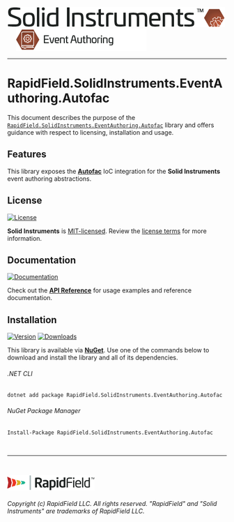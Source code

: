 <!--
Copyright (c) RapidField LLC. Licensed under the MIT License. See LICENSE.txt in the project root for license information.
-->

[![Solid Instruments](../../SolidInstruments.Logo.Color.Transparent.500w.png)](../../README.md)
<br />&nbsp;&nbsp;&nbsp;&nbsp;
![EventAuthoring](../../doc/images/Label.EventAuthoring.300w.png)
- - -

# RapidField.SolidInstruments.EventAuthoring.Autofac

This document describes the purpose of the [`RapidField.SolidInstruments.EventAuthoring.Autofac`]() library and offers guidance with respect to licensing, installation and usage.

## Features

This library exposes the [**Autofac**](https://autofac.org/) IoC integration for the **Solid Instruments** event authoring abstractions.

## License

[![License](https://img.shields.io/github/license/rapidfield/solid-instruments?style=flat&color=lightseagreen&label=license&logo=open-access&logoColor=lightgrey)](../../LICENSE.txt)

**Solid Instruments** is [MIT-licensed](https://en.wikipedia.org/wiki/MIT_License). Review the [license terms](../../LICENSE.txt) for more information.

## Documentation

[![Documentation](https://img.shields.io/badge/documentation-website-tan?style=flat&logo=buffer&logoColor=lightgrey)](https://www.solidinstruments.com/api/RapidField.SolidInstruments.EventAuthoring.Autofac.html)

Check out the [**API Reference**](https://www.solidinstruments.com/api/RapidField.SolidInstruments.EventAuthoring.Autofac.html) for usage examples and reference documentation.

## Installation

[![Version](https://img.shields.io/nuget/vpre/RapidField.SolidInstruments.EventAuthoring.Autofac?style=flat&color=blue&label=version&logo=nuget&logoColor=lightgrey)](https://www.nuget.org/packages/RapidField.SolidInstruments.EventAuthoring.Autofac)
[![Downloads](https://img.shields.io/nuget/dt/RapidField.SolidInstruments.EventAuthoring.Autofac?style=flat&color=blue&logo=nuget&logoColor=lightgrey)](https://www.nuget.org/packages/RapidField.SolidInstruments.EventAuthoring.Autofac)

This library is available via [**NuGet**](https://docs.microsoft.com/en-us/nuget/quickstart/install-and-use-a-package-in-visual-studio). Use one of the commands below to download and install the library and all of its dependencies.

###### .NET CLI

```shell
dotnet add package RapidField.SolidInstruments.EventAuthoring.Autofac
```

###### NuGet Package Manager

```shell
Install-Package RapidField.SolidInstruments.EventAuthoring.Autofac
```

<br />

- - -

<br />

[![RapidField](../../RapidField.Logo.Color.Black.Transparent.200w.png)](https://www.rapidfield.com)

###### Copyright (c) RapidField LLC. All rights reserved. "RapidField" and "Solid Instruments" are trademarks of RapidField LLC.